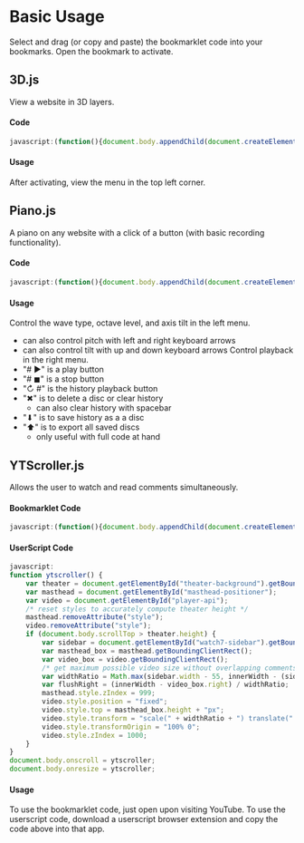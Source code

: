 # Basic Usage
Select and drag (or copy and paste) the bookmarklet code into your bookmarks.
Open the bookmark to activate.

## 3D.js
View a website in 3D layers.
#### Code
```javascript
javascript:(function(){document.body.appendChild(document.createElement("script")).src="https://rawgit.com/Krazete/bookmarklets/master/3D.js"})();
```
#### Usage
After activating, view the menu in the top left corner.

## Piano.js
A piano on any website with a click of a button (with basic recording functionality).
#### Code
```javascript
javascript:(function(){document.body.appendChild(document.createElement("script")).src="https://rawgit.com/Krazete/bookmarklets/master/piano.js"})();
```
#### Usage
Control the wave type, octave level, and axis tilt in the left menu.
- can also control pitch with left and right keyboard arrows
- can also control tilt with up and down keyboard arrows
Control playback in the right menu.
- "# ▶" is a play button
- "# ◼" is a stop button
- "↻ #" is the history playback button
- "✖" is to delete a disc or clear history
  - can also clear history with spacebar
- "⬇" is to save history as a a disc
- "⬆︎" is to export all saved discs
  - only useful with full code at hand

## YTScroller.js
Allows the user to watch and read comments simultaneously.
#### Bookmarklet Code
```javascript
javascript:(function(){document.body.appendChild(document.createElement("script")).src="https://rawgit.com/Krazete/bookmarklets/master/ytscroller.js"})();
```
#### UserScript Code
```javascript
javascript:
function ytscroller() {
	var theater = document.getElementById("theater-background").getBoundingClientRect();
	var masthead = document.getElementById("masthead-positioner");
	var video = document.getElementById("player-api");
	/* reset styles to accurately compute theater height */
	masthead.removeAttribute("style");
	video.removeAttribute("style");
	if (document.body.scrollTop > theater.height) {
		var sidebar = document.getElementById("watch7-sidebar").getBoundingClientRect();
		var masthead_box = masthead.getBoundingClientRect();
		var video_box = video.getBoundingClientRect();
		/* get maximum possible video size without overlapping comments (unless window is too small) */
		var widthRatio = Math.max(sidebar.width - 55, innerWidth - (sidebar.left - 55)) / video_box.width;
		var flushRight = (innerWidth - video_box.right) / widthRatio;
		masthead.style.zIndex = 999;
		video.style.position = "fixed";
		video.style.top = masthead_box.height + "px";
		video.style.transform = "scale(" + widthRatio + ") translate(" + flushRight + "px)";
		video.style.transformOrigin = "100% 0";
		video.style.zIndex = 1000;
	}
}
document.body.onscroll = ytscroller;
document.body.onresize = ytscroller;
```
#### Usage
To use the bookmarklet code, just open upon visiting YouTube.
To use the userscript code, download a userscript browser extension and copy the code above into that app.

